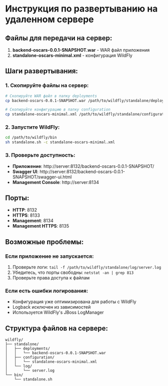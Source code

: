 # Инструкция по развертыванию на удаленном сервере

## Файлы для передачи на сервер:

1. **backend-oscars-0.0.1-SNAPSHOT.war** - WAR файл приложения
2. **standalone-oscars-minimal.xml** - конфигурация WildFly

## Шаги развертывания:

### 1. Скопируйте файлы на сервер:
```bash
# Скопируйте WAR файл в папку deployments
cp backend-oscars-0.0.1-SNAPSHOT.war /path/to/wildfly/standalone/deployments/

# Скопируйте конфигурацию в папку configuration
cp standalone-oscars-minimal.xml /path/to/wildfly/standalone/configuration/
```

### 2. Запустите WildFly:
```bash
cd /path/to/wildfly/bin
sh standalone.sh -c standalone-oscars-minimal.xml
```

### 3. Проверьте доступность:
- **Приложение**: http://server:8132/backend-oscars-0.0.1-SNAPSHOT/
- **Swagger UI**: http://server:8132/backend-oscars-0.0.1-SNAPSHOT/swagger-ui.html
- **Management Console**: http://server:8134

## Порты:
- **HTTP**: 8132
- **HTTPS**: 8133  
- **Management**: 8134
- **Management HTTPS**: 8135

## Возможные проблемы:

### Если приложение не запускается:
1. Проверьте логи: `tail -f /path/to/wildfly/standalone/log/server.log`
2. Убедитесь, что порты свободны: `netstat -an | grep 813`
3. Проверьте права доступа к файлам

### Если есть ошибки логирования:
- Конфигурация уже оптимизирована для работы с WildFly
- Logback исключен из зависимостей
- Используется WildFly's JBoss LogManager

## Структура файлов на сервере:
```
wildfly/
├── standalone/
│   ├── deployments/
│   │   └── backend-oscars-0.0.1-SNAPSHOT.war
│   ├── configuration/
│   │   └── standalone-oscars-minimal.xml
│   └── log/
│       └── server.log
└── bin/
    └── standalone.sh
```

